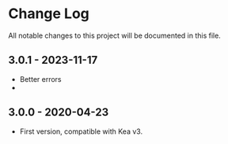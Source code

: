 # Change Log
All notable changes to this project will be documented in this file.

## 3.0.1 - 2023-11-17
- Better errors
- 
## 3.0.0 - 2020-04-23
- First version, compatible with Kea v3.


